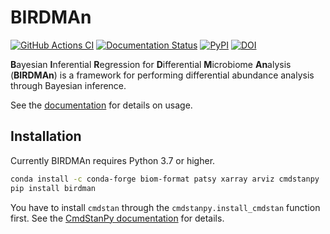 # BIRDMAn

[![GitHub Actions CI](https://github.com/gibsramen/birdman/workflows/BIRDMAn%20CI/badge.svg)](https://github.com/gibsramen/BIRDMAn/actions)
[![Documentation Status](https://readthedocs.org/projects/birdman/badge/?version=stable)](https://birdman.readthedocs.io/en/stable/?badge=stable)
[![PyPI](https://img.shields.io/pypi/v/birdman.svg)](https://pypi.org/project/birdman)
[![DOI](https://zenodo.org/badge/312046610.svg)](https://zenodo.org/badge/latestdoi/312046610)

**B**ayesian **I**nferential **R**egression for **D**ifferential **M**icrobiome **An**alysis (**BIRDMAn**) is a framework for performing differential abundance analysis through Bayesian inference.

See the [documentation](https://birdman.readthedocs.io/en/stable/?badge=stable) for details on usage.

## Installation

Currently BIRDMAn requires Python 3.7 or higher.

```bash
conda install -c conda-forge biom-format patsy xarray arviz cmdstanpy
pip install birdman
```

You have to install `cmdstan` through the `cmdstanpy.install_cmdstan` function first. See the [CmdStanPy documentation](https://mc-stan.org/cmdstanpy/installation.html#install-cmdstan) for details.
